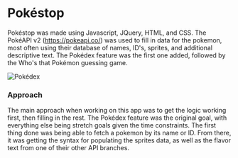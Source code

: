 # Pokéstop

Pokéstop was made using Javascript, JQuery, HTML, and CSS. The PokéAPI v2 (https://pokeapi.co/) was used to fill in data for the pokemon, most often using their database of names, ID's, sprites, and additional descriptive text. The Pokédex feature was the first one added, followed by the Who's that Pokémon guessing game.

![Pokédex](https://i.imgur.com/jOu6WBg.png "pokedex")
### Approach

The main approach when working on this app was to get the logic working first, then filling in the rest. The Pokédex feature was the original goal, with everything else being stretch goals given the time constraints. The first thing done was being able to fetch a pokemon by its name or ID. From there, it was getting the syntax for populating the sprites data, as well as the flavor text from one of their other API branches. 
